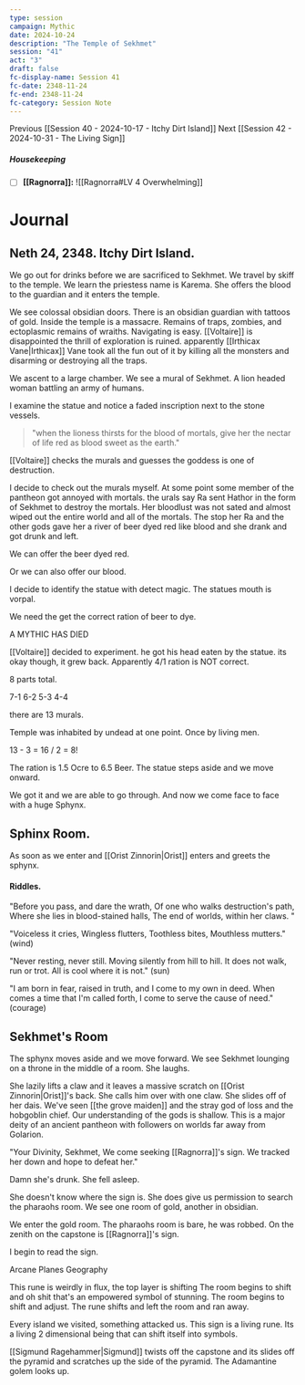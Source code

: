 ```yaml
---
type: session
campaign: Mythic
date: 2024-10-24
description: "The Temple of Sekhmet"
session: "41"
act: "3"
draft: false
fc-display-name: Session 41
fc-date: 2348-11-24
fc-end: 2348-11-24
fc-category: Session Note
---
```

Previous [[Session 40 - 2024-10-17 - Itchy Dirt Island]]
Next [[Session 42 - 2024-10-31 - The Living Sign]]

##### Housekeeping
- [ ] **[[Ragnorra]]:** ![[Ragnorra#LV 4 Overwhelming]]

# Journal
## Neth 24, 2348. Itchy Dirt Island.

We go out for drinks before we are sacrificed to Sekhmet. We travel by skiff to the temple. We learn the priestess name is Karema. She offers the blood to the guardian and it enters the temple.

We see colossal obsidian doors. There is an obsidian guardian with tattoos of gold. Inside the temple is a massacre. Remains of traps, zombies, and ectoplasmic remains of wraiths. Navigating is easy. [[Voltaire]] is disappointed the thrill of exploration is ruined. apparently [[Irthicax Vane|Irthicax]] Vane took all the fun out of it by killing all the monsters and disarming or destroying all the traps.

We ascent to a large chamber. We see a mural of Sekhmet. A lion headed woman battling an army of humans.

I examine the statue and notice a faded inscription next to the stone vessels.

>"when the lioness thirsts for the blood of mortals, give her the nectar of life red as blood sweet as the earth."

[[Voltaire]] checks the murals and guesses the goddess is one of destruction. 

I decide to check out the murals myself. At some point some member of the pantheon got annoyed with mortals. the urals say Ra sent Hathor in the form of Sekhmet to destroy the mortals. Her bloodlust was not sated and almost wiped out the entire world and all of the mortals. The stop her Ra and the other gods gave her a river of beer dyed red like blood and she drank and got drunk and left. 

We can offer the beer dyed red.

Or we can also offer our blood.

I decide to identify the statue with detect magic. The statues mouth is vorpal.

We need the get the correct ration of beer to dye.

A MYTHIC HAS DIED

[[Voltaire]] decided to experiment. he got his head eaten by the statue. its okay though, it grew back.
Apparently 4/1 ration is NOT correct.

8 parts total. 

7-1
6-2
5-3
4-4

there are 13 murals.

Temple was inhabited by undead at one point. Once by living men. 

13 - 3 = 16 / 2 = 8! 

The ration is 1.5 Ocre to 6.5 Beer. The statue steps aside and we move onward.

We got it and we are able to go through. And now we come face to face with a huge Sphynx. 

## Sphinx Room.
As soon as we enter and [[Orist Zinnorin|Orist]] enters and greets the sphynx.

#### Riddles.
"Before you pass, and dare the wrath,
Of one who walks destruction's path,
Where she lies in blood-stained halls,
The end of worlds, within her claws. "

"Voiceless it cries,
Wingless flutters,
Toothless bites,
Mouthless mutters."
(wind)

"Never resting, never still.
Moving silently from hill to hill.
It does not walk, run or trot.
All is cool where it is not."
(sun)

"I am born in fear, raised in truth, 
and I come to my own in deed.
When comes a time that I'm called forth, 
I come to serve the cause of need."
(courage)

## Sekhmet's Room
The sphynx moves aside and we move forward.
We see Sekhmet lounging on a throne in the middle of a room. She laughs. 

She lazily lifts a claw and it leaves a massive scratch on [[Orist Zinnorin|Orist]]'s back. She calls him over with one claw. She slides off of her dais. We've seen [[the grove maiden]] and the stray god of loss and the hobgoblin chief. Our understanding of the gods is shallow. This is a major deity of an ancient pantheon with followers on worlds far away from Golarion.

"Your Divinity, Sekhmet, We come seeking [[Ragnorra]]'s sign. We tracked her down and hope to defeat her."

Damn she's drunk. She fell asleep.

She doesn't know where the sign is. She does give us permission to search the pharaohs room.
We see one room of gold, another in obsidian.

We enter the gold room. The pharaohs room is bare, he was robbed. On the zenith on the capstone is [[Ragnorra]]'s sign. 

I begin to read the sign.

Arcane
Planes
Geography

This rune is weirdly in flux, the top layer is shifting
The room begins to shift and oh shit that's an empowered symbol of stunning. The room begins to shift and adjust. The rune shifts and left the room and ran away. 

Every island we visited, something attacked us. This sign is a living rune. Its a living 2 dimensional being that can shift itself into symbols.

[[Sigmund Ragehammer|Sigmund]] twists off the capstone and its slides off the pyramid and scratches up the side of the pyramid. The Adamantine golem looks up.